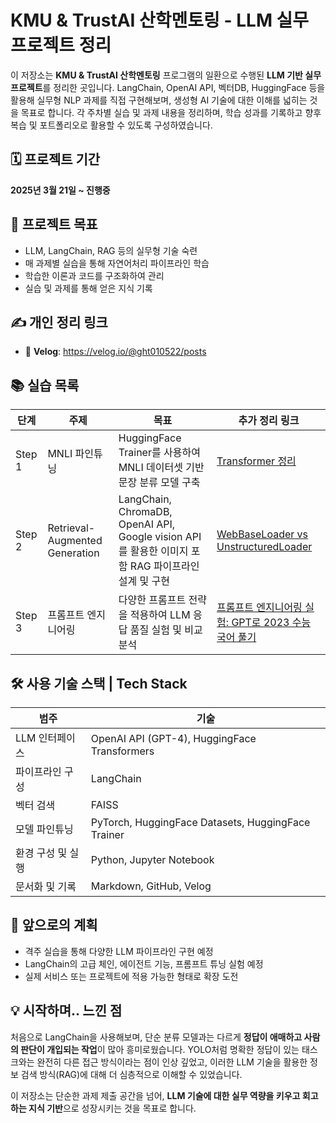 # KMU & TrustAI 산학멘토링 - LLM 실무 프로젝트 정리

이 저장소는 **KMU & TrustAI 산학멘토링** 프로그램의 일환으로 수행된 **LLM 기반 실무 프로젝트**를 정리한 곳입니다. LangChain, OpenAI API, 벡터DB, HuggingFace 등을 활용해 실무형 NLP 과제를 직접 구현해보며, 생성형 AI 기술에 대한 이해를 넓히는 것을 목표로 합니다. 각 주차별 실습 및 과제 내용을 정리하며, 학습 성과를 기록하고 향후 복습 및 포트폴리오로 활용할 수 있도록 구성하였습니다.

## 🗓️ 프로젝트 기간

**2025년 3월 21일 ~ 진행중**

## 🌟 프로젝트 목표

* LLM, LangChain, RAG 등의 실무형 기술 숙련
* 매 과제별 실습을 통해 자연어처리 파이프라인 학습
* 학습한 이론과 코드를 구조화하여 관리
* 실습 및 과제를 통해 얻은 지식 기록

## ✍️ 개인 정리 링크

* 📖 **Velog**: https://velog.io/@ght010522/posts

## 📚 실습 목록

| 단계 | 주제 | 목표 | 추가 정리 링크 | 
|------|------|------|----------------|
| Step 1 | MNLI 파인튜닝 | HuggingFace Trainer를 사용하여 MNLI 데이터셋 기반 문장 분류 모델 구축 | [Transformer 정리](https://velog.io/@ght010522/Transformer-%EC%A0%95%EB%A6%AC) |
| Step 2 | Retrieval-Augmented Generation | LangChain, ChromaDB, OpenAI API, Google vision API를 활용한 이미지 포함 RAG 파이프라인 설계 및 구현 | [WebBaseLoader vs UnstructuredLoader](https://velog.io/@ght010522/WebBaseLoader-vs-UnstructuredLoader) |
| Step 3 | 프롬프트 엔지니어링 | 다양한 프롬프트 전략을 적용하여 LLM 응답 품질 실험 및 비교 분석 | [프롬프트 엔지니어링 실험: GPT로 2023 수능 국어 풀기](https://velog.io/@ght010522/%ED%94%84%EB%A1%AC%ED%94%84%ED%8A%B8-%EC%97%94%EC%A7%80%EB%8B%88%EC%96%B4%EB%A7%81-%EC%8B%A4%ED%97%98-GPT%EB%A1%9C-2023-%EC%88%98%EB%8A%A5-%EA%B5%AD%EC%96%B4-%ED%92%80%EA%B8%B0) |


## 🛠 사용 기술 스택 | Tech Stack

| 범주 | 기술 |
|------|------|
| LLM 인터페이스 | OpenAI API (GPT-4), HuggingFace Transformers |
| 파이프라인 구성 | LangChain |
| 벡터 검색 | FAISS |
| 모델 파인튜닝 | PyTorch, HuggingFace Datasets, HuggingFace Trainer |
| 환경 구성 및 실행 | Python, Jupyter Notebook |
| 문서화 및 기록 | Markdown, GitHub, Velog |

## 🚀 앞으로의 계획

* 격주 실습을 통해 다양한 LLM 파이프라인 구현 예정
* LangChain의 고급 체인, 에이전트 기능, 프롬프트 튜닝 실험 예정
* 실제 서비스 또는 프로젝트에 적용 가능한 형태로 확장 도전

## 💡 시작하며.. 느낀 점

처음으로 LangChain을 사용해보며, 단순 분류 모델과는 다르게 **정답이 애매하고 사람의 판단이 개입되는 작업**이 많아 흥미로웠습니다. YOLO처럼 명확한 정답이 있는 태스크와는 완전히 다른 접근 방식이라는 점이 인상 깊었고, 이러한 LLM 기술을 활용한 정보 검색 방식(RAG)에 대해 더 심층적으로 이해할 수 있었습니다.

이 저장소는 단순한 과제 제출 공간을 넘어, **LLM 기술에 대한 실무 역량을 키우고 회고하는 지식 기반**으로 성장시키는 것을 목표로 합니다.
